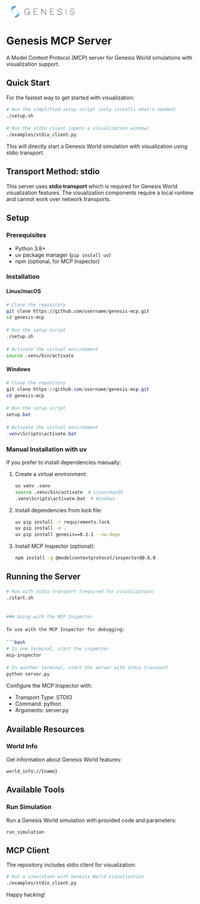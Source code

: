 <img src="imgs/big_text.png" alt="Genesis" width="200" />

# Genesis MCP Server

A Model Context Protocol (MCP) server for Genesis World simulations with visualization support.

## Quick Start

For the fastest way to get started with visualization:

```bash
# Run the simplified setup script (only installs what's needed)
./setup.sh

# Run the stdio client (opens a visualization window)
./examples/stdio_client.py
```

This will directly start a Genesis World simulation with visualization using stdio transport.

## Transport Method: stdio

This server uses **stdio transport** which is required for Genesis World visualization features.
The visualization components require a local runtime and cannot work over network transports.

## Setup

### Prerequisites

- Python 3.8+
- uv package manager (`pip install uv`)
- npm (optional, for MCP Inspector)

### Installation

#### Linux/macOS

```bash
# Clone the repository
git clone https://github.com/username/genesis-mcp.git
cd genesis-mcp

# Run the setup script
./setup.sh

# Activate the virtual environment
source .venv/bin/activate
```

#### Windows

```powershell
# Clone the repository
git clone https://github.com/username/genesis-mcp.git
cd genesis-mcp

# Run the setup script
setup.bat

# Activate the virtual environment
.venv\Scripts\activate.bat
```

### Manual Installation with uv

If you prefer to install dependencies manually:

1. Create a virtual environment:

   ```bash
   uv venv .venv
   source .venv/bin/activate  # Linux/macOS
   .venv\Scripts\activate.bat  # Windows
   ```

2. Install dependencies from lock file:

   ```bash
   uv pip install -r requirements.lock
   uv pip install -e .
   uv pip install genesis==0.2.1 --no-deps
   ```

3. Install MCP Inspector (optional):
   ```bash
   npm install -g @modelcontextprotocol/inspector@0.6.0
   ```

## Running the Server

````bash
# Run with stdio transport (required for visualization)
./start.sh


### Using with the MCP Inspector

To use with the MCP Inspector for debugging:

```bash
# In one terminal, start the inspector
mcp-inspector

# In another terminal, start the server with stdio transport
python server.py
````

Configure the MCP Inspector with:

- Transport Type: STDIO
- Command: python
- Arguments: server.py

## Available Resources

### World Info

Get information about Genesis World features:

```
world_info://{name}
```

## Available Tools

### Run Simulation

Run a Genesis World simulation with provided code and parameters:

```
run_simulation
```

## MCP Client

The repository includes stdio client for visualization:

```bash
# Run a simulation with Genesis World visualization
./examples/stdio_client.py
```

Happy hacking!

